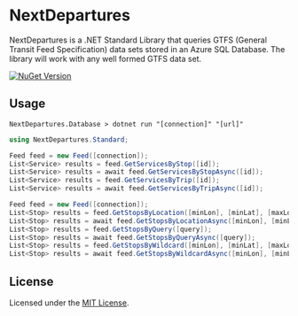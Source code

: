 # NextDepartures

NextDepartures is a .NET Standard Library that queries GTFS (General Transit Feed Specification) data sets stored in an Azure SQL Database. The library will work with any well formed GTFS data set.

[![NuGet Version](https://img.shields.io/nuget/v/NextDepartures.Standard.svg?style=flat)](https://www.nuget.org/packages/NextDepartures.Standard/)

## Usage

```
NextDepartures.Database > dotnet run "[connection]" "[url]"
```

```csharp
using NextDepartures.Standard;

Feed feed = new Feed([connection]);
List<Service> results = feed.GetServicesByStop([id]);
List<Service> results = await feed.GetServicesByStopAsync([id]);
List<Service> results = feed.GetServicesByTrip([id]);
List<Service> results = await feed.GetServicesByTripAsync([id]);

Feed feed = new Feed([connection]);
List<Stop> results = feed.GetStopsByLocation([minLon], [minLat], [maxLon], [maxLat]);
List<Stop> results = await feed.GetStopsByLocationAsync([minLon], [minLat], [maxLon], [maxLat]);
List<Stop> results = feed.GetStopsByQuery([query]);
List<Stop> results = await feed.GetStopsByQueryAsync([query]);
List<Stop> results = feed.GetStopsByWildcard([minLon], [minLat], [maxLon], [maxLat], [query]);
List<Stop> results = await feed.GetStopsByWildcardAsync([minLon], [minLat], [maxLon], [maxLat], [query]);
```

## License

Licensed under the [MIT License](./LICENSE).